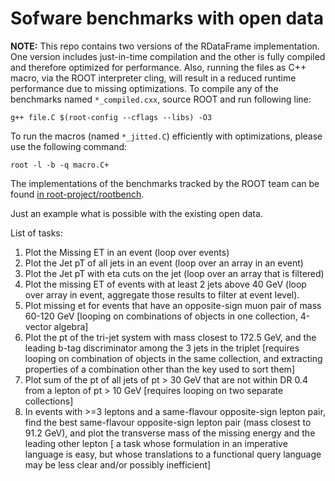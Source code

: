 # Sofware benchmarks with open data

**NOTE:** This repo contains two versions of the RDataFrame implementation. One version includes just-in-time compilation and the other is fully compiled and therefore optimized for performance. Also, running the files as C++ macro, via the ROOT interpreter cling, will result in a reduced runtime performance due to missing optimizations. To compile any of the benchmarks named `*_compiled.cxx`, source ROOT and run following line:

```
g++ file.C $(root-config --cflags --libs) -O3
```

To run the macros (named `*_jitted.C`) efficiently with optimizations, please use the following command:

```
root -l -b -q macro.C+
```

The implementations of the benchmarks tracked by the ROOT team can be found [in root-project/rootbench](https://github.com/root-project/rootbench/blob/master/root/tree/dataframe/RDataFrameOpenDataBenchmarks.cxx).

Just an example what is possible with the existing open data.

List of tasks:

1. Plot the Missing ET in an event (loop over events)
2. Plot the Jet pT of all jets in an event (loop over an array in an event)
3. Plot the Jet pT with eta cuts on the jet (loop over an array that is filtered)
4. Plot the missing ET of events with at least 2 jets above 40 GeV (loop over array in event, aggregate those results to filter at event level).
5. Plot missing et for events that have an opposite-sign muon pair of mass 60-120 GeV [looping on combinations of objects in one collection, 4-vector algebra]
6. Plot the pt of the tri-jet system with mass closest to 172.5 GeV, and the leading b-tag discriminator among the 3 jets in the triplet [requires looping on combination of objects in the same collection, and extracting properties of a combination other than the key used to sort them]
7. Plot sum of the pt of all jets of pt > 30 GeV that are not within DR 0.4 from a lepton of pt > 10 GeV [requires looping on two separate collections]
8. In events with >=3 leptons and a same-flavour opposite-sign lepton pair, find the best same-flavour opposite-sign lepton pair (mass closest to 91.2 GeV), and plot the transverse mass of the missing energy and the leading other lepton [ a task whose formulation in an imperative language is easy, but whose translations to a functional query language may be less clear and/or possibly inefficient]
